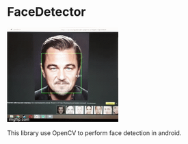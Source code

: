 # FaceDetector
![](FaceDetectionPreview.gif)

This library use OpenCV to perform face detection in android.
